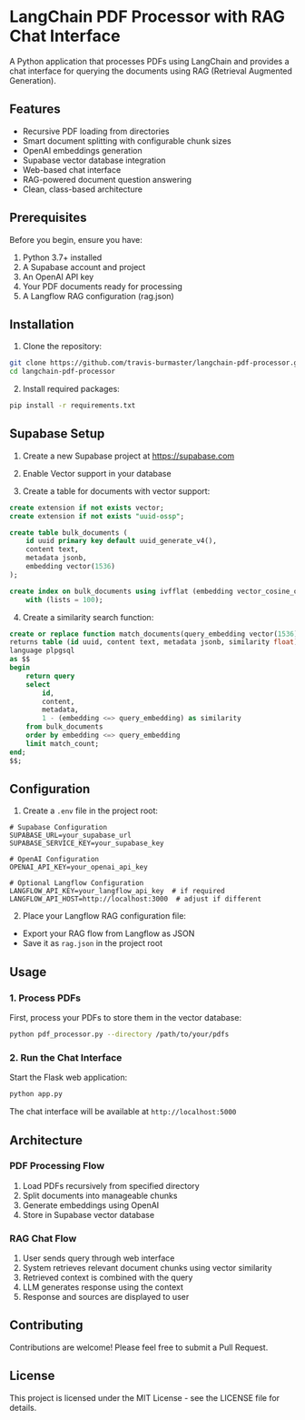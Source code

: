 # LangChain PDF Processor with RAG Chat Interface

A Python application that processes PDFs using LangChain and provides a chat interface for querying the documents using RAG (Retrieval Augmented Generation).

## Features

- Recursive PDF loading from directories
- Smart document splitting with configurable chunk sizes
- OpenAI embeddings generation
- Supabase vector database integration
- Web-based chat interface
- RAG-powered document question answering
- Clean, class-based architecture

## Prerequisites

Before you begin, ensure you have:

1. Python 3.7+ installed
2. A Supabase account and project
3. An OpenAI API key
4. Your PDF documents ready for processing
5. A Langflow RAG configuration (rag.json)

## Installation

1. Clone the repository:
```bash
git clone https://github.com/travis-burmaster/langchain-pdf-processor.git
cd langchain-pdf-processor
```

2. Install required packages:
```bash
pip install -r requirements.txt
```

## Supabase Setup

1. Create a new Supabase project at https://supabase.com

2. Enable Vector support in your database

3. Create a table for documents with vector support:
```sql
create extension if not exists vector;
create extension if not exists "uuid-ossp";

create table bulk_documents (
    id uuid primary key default uuid_generate_v4(),
    content text,
    metadata jsonb,
    embedding vector(1536)
);

create index on bulk_documents using ivfflat (embedding vector_cosine_ops)
    with (lists = 100);
```

4. Create a similarity search function:
```sql
create or replace function match_documents(query_embedding vector(1536), match_count int)
returns table (id uuid, content text, metadata jsonb, similarity float)
language plpgsql
as $$
begin
    return query
    select
        id,
        content,
        metadata,
        1 - (embedding <=> query_embedding) as similarity
    from bulk_documents
    order by embedding <=> query_embedding
    limit match_count;
end;
$$;
```

## Configuration

1. Create a `.env` file in the project root:
```
# Supabase Configuration
SUPABASE_URL=your_supabase_url
SUPABASE_SERVICE_KEY=your_supabase_key

# OpenAI Configuration
OPENAI_API_KEY=your_openai_api_key

# Optional Langflow Configuration
LANGFLOW_API_KEY=your_langflow_api_key  # if required
LANGFLOW_API_HOST=http://localhost:3000  # adjust if different
```

2. Place your Langflow RAG configuration file:
- Export your RAG flow from Langflow as JSON
- Save it as `rag.json` in the project root

## Usage

### 1. Process PDFs

First, process your PDFs to store them in the vector database:

```bash
python pdf_processor.py --directory /path/to/your/pdfs
```

### 2. Run the Chat Interface

Start the Flask web application:

```bash
python app.py
```

The chat interface will be available at `http://localhost:5000`

## Architecture

### PDF Processing Flow
1. Load PDFs recursively from specified directory
2. Split documents into manageable chunks
3. Generate embeddings using OpenAI
4. Store in Supabase vector database

### RAG Chat Flow
1. User sends query through web interface
2. System retrieves relevant document chunks using vector similarity
3. Retrieved context is combined with the query
4. LLM generates response using the context
5. Response and sources are displayed to user

## Contributing

Contributions are welcome! Please feel free to submit a Pull Request.

## License

This project is licensed under the MIT License - see the LICENSE file for details.
